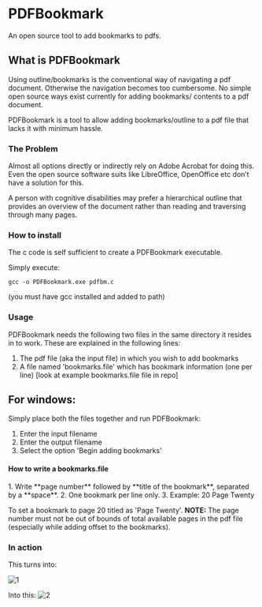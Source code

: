 # PDFBookmark
An open source tool to add bookmarks to pdfs.

<h2>What is PDFBookmark</h2>
Using outline/bookmarks is the conventional way of navigating a pdf document. Otherwise the navigation becomes too cumbersome.
No simple open source ways exist currently for adding bookmarks/ contents to a pdf document.

PDFBookmark is a tool to allow adding bookmarks/outline to a pdf file that lacks it with minimum hassle.

<h3>The Problem</h3>
Almost all options directly or indirectly rely on Adobe Acrobat for doing this. Even the open source software suits like LibreOffice, OpenOffice etc don’t have a solution for this.

A person with cognitive disabilities may prefer a hierarchical outline that provides an overview of the document rather than reading and traversing through many pages. 

<h3>How to install</h3>
The c code is self sufficient to create a PDFBookmark executable.

Simply execute:

```
gcc -o PDFBookmark.exe pdfbm.c
```

(you must have gcc installed and added to path)

<h3>Usage</h3>

PDFBookmark needs the following two files in the same directory it resides in to work. These are explained in the following lines:
  1. The pdf file (aka the input file) in which you wish to add bookmarks
  2. A file named 'bookmarks.file' which has bookmark information (one per line) [look at example bookmarks.file file in repo]

<h2>For windows:</h2>

Simply place both the files together and run PDFBookmark:
  1. Enter the input filename
  2. Enter the output filename
  3. Select the option 'Begin adding bookmarks'

<h4>How to write a bookmarks.file</h4>
  1. Write **page number** followed by **title of the bookmark**, separated by a **space**.
  2. One bookmark per line only.
  3. Example: 20 Page Twenty
 
 To set a bookmark to page 20 titled as 'Page Twenty'.
**NOTE:** The page number must not be out of bounds of total available pages in the pdf file (especially while adding offset to the bookmarks).

<h3>In action</h3>
This turns into:

![1](https://user-images.githubusercontent.com/77376446/124363790-fd505600-dc5a-11eb-8a27-ed2345c8753e.png)

Into this:
![2](https://user-images.githubusercontent.com/77376446/124363815-3be61080-dc5b-11eb-9729-95fdcd58eb50.gif)
